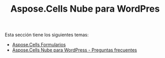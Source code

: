 ﻿---
title: Aspose.Cells Nube para WordPres
second_title: Aspose.Cells Cloud Documen
type: docs
url: /es/aspose-cells-cloud-for-wordpress/
description: Aspose.Cells La nube admite Excel para crear, convertir, fusionar, dividir, proteger, operar objetos internos, etc.
weight: 10
---
Esta sección tiene los siguientes temas:

- [Aspose.Cells Formularios](/cells/es/aspose-cells-forms/)
- [Aspose.Cells Nube para WordPress - Preguntas frecuentes](/cells/es/aspose-cells-cloud-for-wordpress-faqs/)
